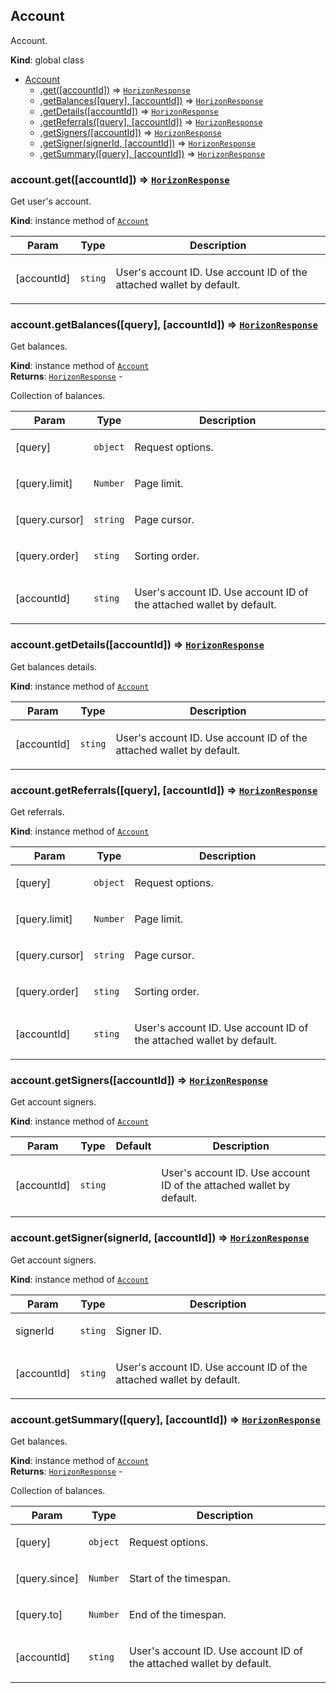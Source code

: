 <a name="Account"></a>

## Account
<p>Account.</p>

**Kind**: global class  

* [Account](#Account)
    * [.get([accountId])](#Account+get) ⇒ [<code>HorizonResponse</code>](#HorizonResponse)
    * [.getBalances([query], [accountId])](#Account+getBalances) ⇒ [<code>HorizonResponse</code>](#HorizonResponse)
    * [.getDetails([accountId])](#Account+getDetails) ⇒ [<code>HorizonResponse</code>](#HorizonResponse)
    * [.getReferrals([query], [accountId])](#Account+getReferrals) ⇒ [<code>HorizonResponse</code>](#HorizonResponse)
    * [.getSigners([accountId])](#Account+getSigners) ⇒ [<code>HorizonResponse</code>](#HorizonResponse)
    * [.getSigner(signerId, [accountId])](#Account+getSigner) ⇒ [<code>HorizonResponse</code>](#HorizonResponse)
    * [.getSummary([query], [accountId])](#Account+getSummary) ⇒ [<code>HorizonResponse</code>](#HorizonResponse)

<a name="Account+get"></a>

### account.get([accountId]) ⇒ [<code>HorizonResponse</code>](#HorizonResponse)
<p>Get user's account.</p>

**Kind**: instance method of [<code>Account</code>](#Account)  

| Param | Type | Description |
| --- | --- | --- |
| [accountId] | <code>sting</code> | <p>User's account ID. Use account ID of the attached wallet by default.</p> |

<a name="Account+getBalances"></a>

### account.getBalances([query], [accountId]) ⇒ [<code>HorizonResponse</code>](#HorizonResponse)
<p>Get balances.</p>

**Kind**: instance method of [<code>Account</code>](#Account)  
**Returns**: [<code>HorizonResponse</code>](#HorizonResponse) - <p>Collection of balances.</p>  

| Param | Type | Description |
| --- | --- | --- |
| [query] | <code>object</code> | <p>Request options.</p> |
| [query.limit] | <code>Number</code> | <p>Page limit.</p> |
| [query.cursor] | <code>string</code> | <p>Page cursor.</p> |
| [query.order] | <code>sting</code> | <p>Sorting order.</p> |
| [accountId] | <code>sting</code> | <p>User's account ID. Use account ID of the attached wallet by default.</p> |

<a name="Account+getDetails"></a>

### account.getDetails([accountId]) ⇒ [<code>HorizonResponse</code>](#HorizonResponse)
<p>Get balances details.</p>

**Kind**: instance method of [<code>Account</code>](#Account)  

| Param | Type | Description |
| --- | --- | --- |
| [accountId] | <code>sting</code> | <p>User's account ID. Use account ID of the attached wallet by default.</p> |

<a name="Account+getReferrals"></a>

### account.getReferrals([query], [accountId]) ⇒ [<code>HorizonResponse</code>](#HorizonResponse)
<p>Get referrals.</p>

**Kind**: instance method of [<code>Account</code>](#Account)  

| Param | Type | Description |
| --- | --- | --- |
| [query] | <code>object</code> | <p>Request options.</p> |
| [query.limit] | <code>Number</code> | <p>Page limit.</p> |
| [query.cursor] | <code>string</code> | <p>Page cursor.</p> |
| [query.order] | <code>sting</code> | <p>Sorting order.</p> |
| [accountId] | <code>sting</code> | <p>User's account ID. Use account ID of the attached wallet by default.</p> |

<a name="Account+getSigners"></a>

### account.getSigners([accountId]) ⇒ [<code>HorizonResponse</code>](#HorizonResponse)
<p>Get account signers.</p>

**Kind**: instance method of [<code>Account</code>](#Account)  

| Param | Type | Default | Description |
| --- | --- | --- | --- |
| [accountId] | <code>sting</code> | <code></code> | <p>User's account ID. Use account ID of the attached wallet by default.</p> |

<a name="Account+getSigner"></a>

### account.getSigner(signerId, [accountId]) ⇒ [<code>HorizonResponse</code>](#HorizonResponse)
<p>Get account signers.</p>

**Kind**: instance method of [<code>Account</code>](#Account)  

| Param | Type | Description |
| --- | --- | --- |
| signerId | <code>sting</code> | <p>Signer ID.</p> |
| [accountId] | <code>sting</code> | <p>User's account ID. Use account ID of the attached wallet by default.</p> |

<a name="Account+getSummary"></a>

### account.getSummary([query], [accountId]) ⇒ [<code>HorizonResponse</code>](#HorizonResponse)
<p>Get balances.</p>

**Kind**: instance method of [<code>Account</code>](#Account)  
**Returns**: [<code>HorizonResponse</code>](#HorizonResponse) - <p>Collection of balances.</p>  

| Param | Type | Description |
| --- | --- | --- |
| [query] | <code>object</code> | <p>Request options.</p> |
| [query.since] | <code>Number</code> | <p>Start of the timespan.</p> |
| [query.to] | <code>Number</code> | <p>End of the timespan.</p> |
| [accountId] | <code>sting</code> | <p>User's account ID. Use account ID of the attached wallet by default.</p> |

